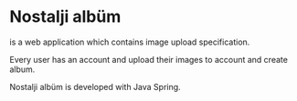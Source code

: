 # Nostalji albüm 
is a web application which contains image upload specification. 

Every user has an account and upload their images to account and create album.

Nostalji albüm is developed with Java Spring.
